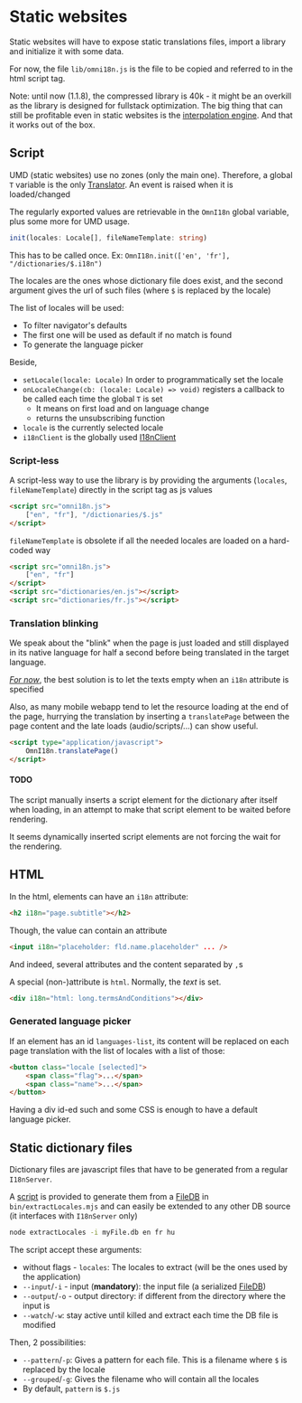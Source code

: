 # Static websites

Static websites will have to expose static translations files, import a library and initialize it with some data.

For now, the file `lib/omni18n.js` is the file to be copied and referred to in the html script tag.

Note: until now (1.1.8), the compressed library is 40k - it might be an overkill as the library is designed for fullstack optimization. The big thing that can still be profitable even in static websites is the [interpolation engine](./interpolation.md). And that it works out of the box.

## Script

UMD (static websites) use no zones (only the main one). Therefore, a global `T` variable is the only [Translator](./translator.md). An event is raised when it is loaded/changed

The regularly exported values are retrievable in the `OmnI18n` global variable, plus some more for UMD usage.

```ts
init(locales: Locale[], fileNameTemplate: string)
```

This has to be called once. Ex: `OmnI18n.init(['en', 'fr'], "/dictionaries/$.i18n")`

The locales are the ones whose dictionary file does exist, and the second argument gives the url of such files (where `$` is replaced by the locale)

The list of locales will be used:

- To filter navigator's defaults
- The first one will be used as default if no match is found
- To generate the language picker

Beside,

- `setLocale(locale: Locale)` In order to programmatically set the locale
- `onLocaleChange(cb: (locale: Locale) => void)` registers a callback to be called each time the global `T` is set
  - It means on first load and on language change
  - returns the unsubscribing function
- `locale` is the currently selected locale
- `i18nClient` is the globally used [I18nClient](./client.md)

### Script-less

A script-less way to use the library is by providing the arguments (`locales`, `fileNameTemplate`) directly in the script tag as js values

```html
<script src="omni18n.js">
	["en", "fr"], "/dictionaries/$.js"
</script>
```

`fileNameTemplate` is obsolete if all the needed locales are loaded on a hard-coded way

```html
<script src="omni18n.js">
	["en", "fr"]
</script>
<script src="dictionaries/en.js"></script>
<script src="dictionaries/fr.js"></script>
```

### Translation blinking

We speak about the "blink" when the page is just loaded and still displayed in its native language for half a second before being translated in the target language.

[_For now_](#todo), the best solution is to let the texts empty when an `i18n` attribute is specified

Also, as many mobile webapp tend to let the resource loading at the end of the page, hurrying the translation by inserting a `translatePage` between the page content and the late loads (audio/scripts/...) can show useful.

```html
<script type="application/javascript">
	OmnI18n.translatePage()
</script>
```

#### TODO

The script manually inserts a script element for the dictionary after itself when loading, in an attempt to make that script element to be waited before rendering.

It seems dynamically inserted script elements are not forcing the wait for the rendering.

## HTML

In the html, elements can have an `i18n` attribute:

```html
<h2 i18n="page.subtitle"></h2>
```

Though, the value can contain an attribute

```html
<input i18n="placeholder: fld.name.placeholder" ... />
```

And indeed, several attributes and the content separated by `,`s

A special (non-)attribute is `html`. Normally, the _text_ is set.

```html
<div i18n="html: long.termsAndConditions"></div>
```

### Generated language picker

If an element has an id `languages-list`, its content will be replaced on each page translation with the list of locales with a list of those:

```html
<button class="locale [selected]">
	<span class="flag">...</span>
	<span class="name">...</span>
</button>
```

Having a div id-ed such and some CSS is enough to have a default language picker.

## Static dictionary files

Dictionary files are javascript files that have to be generated from a regular `I18nServer`.

A [script](../src/umd/extractLocales.ts) is provided to generate them from a [FileDB](./db.md#filedb) in `bin/extractLocales.mjs` and can easily be extended to any other DB source (it interfaces with `I18nServer` only)

```sh
node extractLocales -i myFile.db en fr hu
```

The script accept these arguments:

- without flags - `locales`: The locales to extract (will be the ones used by the application)
- `--input`/`-i` - input (**mandatory**): the input file (a serialized [FileDB](db.md#filedb))
- `--output`/`-o` - output directory: if different from the directory where the input is
- `--watch`/`-w`: stay active until killed and extract each time the DB file is modified

Then, 2 possibilities:

- `--pattern`/`-p`: Gives a pattern for each file. This is a filename where `$` is replaced by the locale
- `--grouped`/`-g`: Gives the filename who will contain all the locales
- By default, `pattern` is `$.js`
